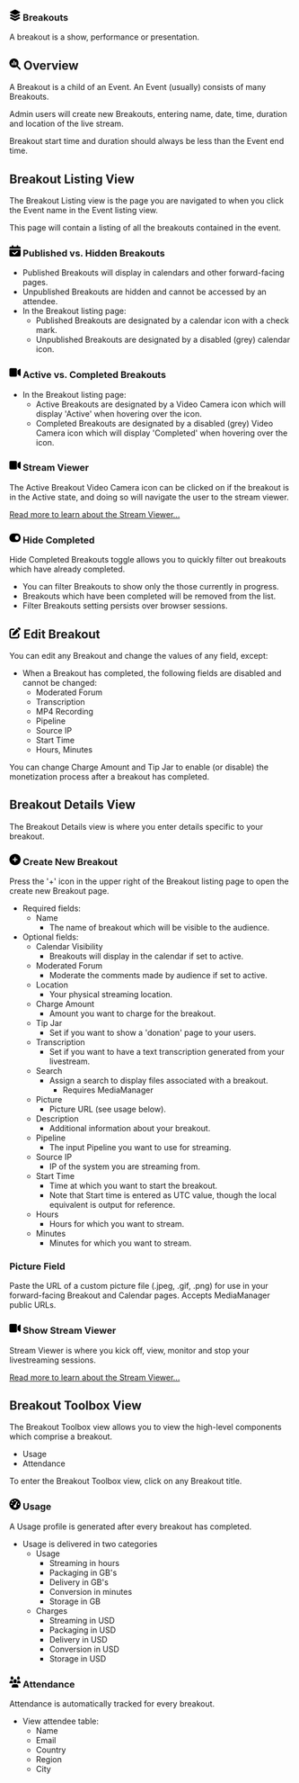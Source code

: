 ### <img src="https://raw.githubusercontent.com/vishaldhole173/pro-stream-documentation/main/fontawesome/svgs/solid/layer-group.svg" width="20" height="20"> Breakouts

A breakout is a show, performance or presentation.

## <img src="https://raw.githubusercontent.com/vishaldhole173/pro-stream-documentation/main/fontawesome/svgs/solid/magnifying-glass-chart.svg" width="20" height="20">  Overview

A Breakout is a child of an Event. An Event (usually) consists of many Breakouts.

Admin users will create new Breakouts, entering name, date, time, duration and location of the live stream.

Breakout start time and duration should always be less than the Event end time.

## Breakout Listing View

The Breakout Listing view is the page you are navigated to when you click the Event name in the Event listing view.

This page will contain a listing of all the breakouts contained in the event.

### <img src="https://raw.githubusercontent.com/vishaldhole173/pro-stream-documentation/main/fontawesome/svgs/solid/calendar-check.svg" width="20" height="20"> Published vs. Hidden Breakouts

- Published Breakouts will display in calendars and other forward-facing pages.
- Unpublished Breakouts are hidden and cannot be accessed by an attendee.
- In the Breakout listing page:
    - Published Breakouts are designated by a calendar icon with a check mark.
    - Unpublished Breakouts are designated by a disabled (grey) calendar icon.

###  <img src="https://raw.githubusercontent.com/vishaldhole173/pro-stream-documentation/main/fontawesome/svgs/solid/video.svg" width="20" height="20"> Active vs. Completed Breakouts

- In the Breakout listing page:
  - Active Breakouts are designated by a Video Camera icon which will display 'Active' when hovering over the icon.
  - Completed Breakouts are designated by a disabled (grey) Video Camera icon which will display 'Completed' when hovering over the icon.

### <img src="https://raw.githubusercontent.com/vishaldhole173/pro-stream-documentation/main/fontawesome/svgs/solid/video.svg" width="20" height="20">  Stream Viewer

The Active Breakout Video Camera icon can be clicked on if the breakout is in the Active state, and doing so will navigate the user to the stream viewer.

[Read more to learn about the Stream Viewer...](../../Streaming/StreamViewer/stream-viewer.md)

###  <img src="https://raw.githubusercontent.com/vishaldhole173/pro-stream-documentation/main/fontawesome/svgs/solid/toggle-on.svg" width="20" height="20">  Hide Completed

Hide Completed Breakouts toggle allows you to quickly filter out breakouts which have already completed.
- You can filter Breakouts to show only the those currently in progress.
- Breakouts which have been completed will be removed from the list.
- Filter Breakouts setting persists over browser sessions.

## <img src="https://raw.githubusercontent.com/vishaldhole173/pro-stream-documentation/main/fontawesome/svgs/solid/pen-to-square.svg" width="20" height="20">  Edit Breakout

You can edit any Breakout and change the values of any field, except:

* When a Breakout has completed, the following fields are disabled and cannot be changed:
    - Moderated Forum
    - Transcription
    - MP4 Recording
    - Pipeline
    - Source IP
    - Start Time
    - Hours, Minutes

You can change Charge Amount and Tip Jar to enable (or disable) the monetization process after a breakout has completed.

## Breakout Details View

The Breakout Details view is where you enter details specific to your breakout.

### <img src="https://raw.githubusercontent.com/vishaldhole173/pro-stream-documentation/main/fontawesome/svgs/solid/circle-plus.svg" width="20" height="20">  Create New Breakout

Press the '+' icon in the upper right of the Breakout listing page to open the create new Breakout page.

* Required fields:
    - Name
        - The name of breakout which will be visible to the audience.
* Optional fields:
    - Calendar Visibility
        - Breakouts will display in the calendar if set to active.
    - Moderated Forum
        - Moderate the comments made by audience if set to active.
    - Location
        - Your physical streaming location.
    - Charge Amount
        - Amount you want to charge for the breakout.
    - Tip Jar
        - Set if you want to show a 'donation' page to your users.
    - Transcription
        - Set if you want to have a text transcription generated from your livestream.
    - Search
        - Assign a search to display files associated with a breakout.
          - Requires MediaManager 
    - Picture
        - Picture URL (see usage below).
    - Description
        - Additional information about your breakout.
    - Pipeline
        - The input Pipeline you want to use for streaming.
    - Source IP
        - IP of the system you are streaming from.
    - Start Time
        - Time at which you want to start the breakout.
        - Note that Start time is entered as UTC value, though the local equivalent is output for reference.
    - Hours
        - Hours for which you want to stream.
    - Minutes
        - Minutes for which you want to stream.

### Picture Field

Paste the URL of a custom picture file (.jpeg, .gif, .png) for use in your forward-facing Breakout and Calendar pages. Accepts MediaManager public URLs.

### <img src="https://raw.githubusercontent.com/vishaldhole173/pro-stream-documentation/main/fontawesome/svgs/solid/video.svg" width="20" height="20">  Show Stream Viewer

Stream Viewer is where you kick off, view, monitor and stop your livestreaming sessions.

[Read more to learn about the Stream Viewer...](../../Streaming/StreamViewer/stream-viewer.md)

## Breakout Toolbox View

The Breakout Toolbox view allows you to view the high-level components which comprise a breakout.

- Usage
- Attendance

To enter the Breakout Toolbox view, click on any Breakout title.

### <img src="https://raw.githubusercontent.com/vishaldhole173/pro-stream-documentation/main/fontawesome/svgs/solid/gauge-high.svg" width="20" height="20"> Usage

A Usage profile is generated after every breakout has completed.

* Usage is delivered in two categories
    - Usage
        - Streaming in hours
        - Packaging in GB's
        - Delivery in GB's
        - Conversion in minutes
        - Storage in GB
    - Charges
        - Streaming in USD
        - Packaging in USD
        - Delivery in USD
        - Conversion in USD
        - Storage in USD

### <img src="https://raw.githubusercontent.com/vishaldhole173/pro-stream-documentation/main/fontawesome/svgs/solid/users.svg" width="20" height="20">  Attendance

Attendance is automatically tracked for every breakout.

* View attendee table:
    - Name
    - Email
    - Country
    - Region
    - City
